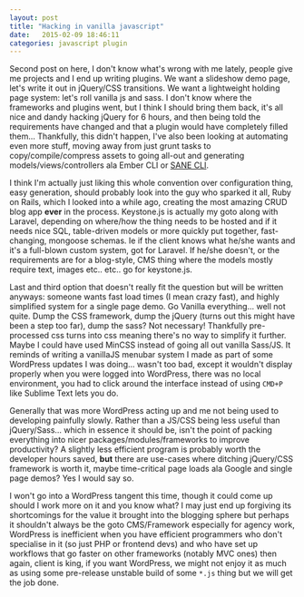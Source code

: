 ```yaml
---
layout: post
title: "Hacking in vanilla javascript"
date:   2015-02-09 18:46:11
categories: javascript plugin
---
```

Second post on here, I don't know what's wrong with me lately, people give me projects and I end up writing plugins. We want a slideshow demo page, let's write it out in jQuery/CSS transitions. We want a lightweight holding page system: let's roll vanilla js and sass. I don't know where the frameworks and plugins went, but I think I should bring them back, it's all nice and dandy hacking jQuery for 6 hours, and then being told the requirements have changed and that a plugin would have completely filled them... Thankfully, this didn't happen, I've also been looking at automating even more stuff, moving away from just grunt tasks to copy/compile/compress assets to going all-out and generating models/views/controllers ala Ember CLI or [SANE CLI](http://sanestack.com/).

I think I'm actually just liking this whole convention over configuration thing, easy generation, should probably look into the guy who sparked it all, Ruby on Rails, which I looked into a while ago, creating the most amazing CRUD blog app <strong>ever</strong> in the process. Keystone.js is actually my goto along with Laravel, depending on where/how the thing needs to be hosted and if it needs nice SQL, table-driven models or more quickly put together, fast-changing, mongoose schemas. Ie if the client knows what he/she wants and it's a full-blown custom system, got for Laravel. If he/she doesn't, or the requirements are for a blog-style, CMS thing where the models mostly require text, images etc.. etc.. go for keystone.js. 

Last and third option that doesn't really fit the question but will be written anyways: someone wants fast load times (I mean crazy fast), and highly simplified system for a single page demo. Go Vanilla everything... well not quite. Dump the CSS framework, dump the jQuery (turns out this might have been a step too far), dump the sass? Not necessary! Thankfully pre-processed css turns into css meaning there's no way to simplify it further. Maybe I could have used MinCSS instead of going all out vanilla Sass/JS. It reminds of writing a vanillaJS menubar system I made as part of some WordPress updates I was doing... wasn't too bad, except it wouldn't display properly when you were logged into WordPress, there was no local environment, you had to click around the interface instead of using <code>CMD+P</code> like Sublime Text lets you do. 

Generally that was more WordPress acting up and me not being used to developing painfully slowly. Rather than a JS/CSS being less useful than jQuery/Sass... which in essence it should be, isn't the point of packing everything into nicer packages/modules/frameworks to improve productivity? A slightly less efficient program is probably worth the developer hours saved, <strong>but</strong> there are use-cases where ditching jQuery/CSS framework is worth it, maybe time-critical page loads ala Google and single page demos? Yes I would say so.

I won't go into a WordPress tangent this time, though it could come up should I work more on it and you know what? I may just end up forgiving its shortcomings for the value it brought into the blogging sphere but perhaps it shouldn't always be the goto CMS/Framework especially for agency work, WordPress is inefficient when you have efficient programmers who don't specialise in it (so just PHP or frontend devs) and who have set up workflows that go faster on other frameworks (notably MVC ones) then again, client is king, if you want WordPress, we might not enjoy it as much as using some pre-release unstable build of some <code>*.js</code> thing but we will get the job done.